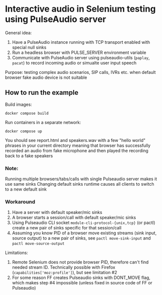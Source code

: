 # Interactive audio in Selenium testing using PulseAudio server
General idea:
1. Have a PulseAudio instance running with TCP transport enabled with special null sinks
2. Run a headless browser with PULSE_SERVER environment variable
3. Communicate with PulseAudio server using pulseaudio-utils (`paplay`, `pacat`) to record incoming audio or simualte user input speech

Purpose: 
testing complex audio scenarios, SIP calls, IVRs etc. when default browser fake audio device is not suitable  
## How to run the example
Build images:
```shell
docker compose build
```
Run containers in a separate network: 
```shell
docker compose up
```
You should see report.html and speakers.wav with a few "hello world" phrases in your current directory meaning that browser has successfully recorded an audio from fake microphone and then played the recording back to a fake speakers

### Note:
Running multiple browsers/tabs/calls with single Pulseaudio server makes it use same sinks
Changing default sinks runtime causes all clients to switch to a new default sink

### Workaround
1. Have a server with default speaker/mic sinks
2. A browser starts a session/call with default speaker/mic sinks
3. Using Pulseaudio CLI socket `module-cli-protocol-{unix,tcp}` (or pactl) create a new pair of sinks specific for that session/call
4. Assuming you know PID of a browser move existing streams (sink input, source output) to a new pair of sinks, see `pactl move-sink-input` and `pactl move-source-output` 

Limitations:
1. Remote Selenium does not provide browser PID, therefore can't find needed stream ID. Technically possible with Firefox (`capabilities['moz:profile']`), but see limitation #2
2. For some reason FF creates Pulseaudio sinks with DONT_MOVE flag, which makes step #4 impossible (unless fixed in source code of FF or Pulseaudio) 
